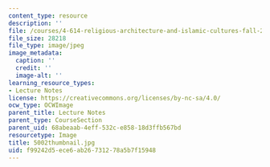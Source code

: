 ```yaml
---
content_type: resource
description: ''
file: /courses/4-614-religious-architecture-and-islamic-cultures-fall-2002/f99242d5ece6ab26731278a5b7f15948_5002thumbnail.jpg
file_size: 28218
file_type: image/jpeg
image_metadata:
  caption: ''
  credit: ''
  image-alt: ''
learning_resource_types:
- Lecture Notes
license: https://creativecommons.org/licenses/by-nc-sa/4.0/
ocw_type: OCWImage
parent_title: Lecture Notes
parent_type: CourseSection
parent_uid: 68abeaab-4eff-532c-e858-18d3ffb567bd
resourcetype: Image
title: 5002thumbnail.jpg
uid: f99242d5-ece6-ab26-7312-78a5b7f15948
---
```

